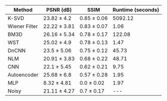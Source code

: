 

| Method | PSNR (dB) | SSIM | Runtime (seconds) |
|---|---|---|---|
| K-SVD | 23.82 ± 4.2 | 0.85 ± 0.06 | 5092.12 |
| Wiener Filter | 22.22 ± 3.81 | 0.83 ± 0.07 | 1.06 |
| BM3D | 26.16 ± 5.34 | 0.78 ± 0.17 | 122.08 |
| WST | 25.02 ± 4.9 | 0.78 ± 0.13 | 1.47 |
| DnCNN | 23.5 ± 5.06 | 0.75 ± 0.12 | 45.73 |
| NLM | 20.91 ± 3.83 | 0.68 ± 0.22 | 48.71 |
| CNN | 22.1 ± 5.45 | 0.62 ± 0.21 | 9.75 |
| Autoencoder | 25.68 ± 6.8 | 0.57 ± 0.28 | 1.95 |
| MLP | 8.32 ± 4.81 | 0.0 ± 0.02 | 1.97 |
| Noisy | 21.11 ± 4.27 | 0.7 ± 0.17 | --- |